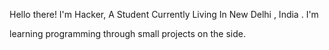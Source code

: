 Hello there! I'm Hacker, A Student Currently Living In New Delhi , India . I'm

learning programming through small projects on the side.
